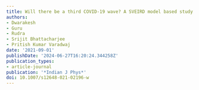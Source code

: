 ```yaml
---
title: Will there be a third COVID-19 wave? A SVEIRD model based study of India's situation
authors:
- Dwarakesh
- Guru
- Rudra
- Srijit Bhattacharjee
- Pritish Kumar Varadwaj
date: '2021-09-01'
publishDate: '2024-06-27T16:20:24.344258Z'
publication_types:
- article-journal
publication: '*Indian J Phys*'
doi: 10.1007/s12648-021-02196-w
---
```

